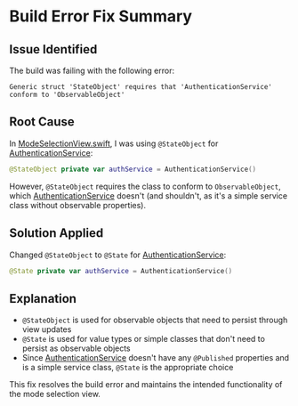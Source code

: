 # Build Error Fix Summary

## Issue Identified
The build was failing with the following error:
```
Generic struct 'StateObject' requires that 'AuthenticationService' conform to 'ObservableObject'
```

## Root Cause
In [ModeSelectionView.swift](file:///Users/ameen/Documents/ScreenTime-BMAD/ScreenTimeRewardsProject/ScreenTimeRewards/Views/ModeSelectionView.swift), I was using `@StateObject` for [AuthenticationService](file:///Users/ameen/Documents/ScreenTime-BMAD/ScreenTimeRewardsProject/ScreenTimeRewards/Services/AuthenticationService.swift#L23-L92):
```swift
@StateObject private var authService = AuthenticationService()
```

However, `@StateObject` requires the class to conform to `ObservableObject`, which [AuthenticationService](file:///Users/ameen/Documents/ScreenTime-BMAD/ScreenTimeRewardsProject/ScreenTimeRewards/Services/AuthenticationService.swift#L23-L92) doesn't (and shouldn't, as it's a simple service class without observable properties).

## Solution Applied
Changed `@StateObject` to `@State` for [AuthenticationService](file:///Users/ameen/Documents/ScreenTime-BMAD/ScreenTimeRewardsProject/ScreenTimeRewards/Services/AuthenticationService.swift#L23-L92):
```swift
@State private var authService = AuthenticationService()
```

## Explanation
- `@StateObject` is used for observable objects that need to persist through view updates
- `@State` is used for value types or simple classes that don't need to persist as observable objects
- Since [AuthenticationService](file:///Users/ameen/Documents/ScreenTime-BMAD/ScreenTimeRewardsProject/ScreenTimeRewards/Services/AuthenticationService.swift#L23-L92) doesn't have any `@Published` properties and is a simple service class, `@State` is the appropriate choice

This fix resolves the build error and maintains the intended functionality of the mode selection view.